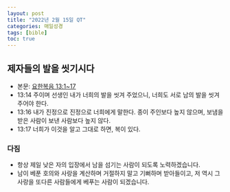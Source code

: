 ```yaml
---
layout: post
title: "2022년 2월 15일 QT"
categories: 매일성경
tags: [bible]
toc: true
---
```


## 제자들의 발을 씻기시다
- 본문: [요한복음 13:1~17](https://www.bskorea.or.kr/bible/korbibReadpage.php?version=SAENEW&book=jhn&chap=13&sec=1&cVersion=&fontSize=15px&fontWeight=normal)
- 13:14 주이며 선생인 내가 너희의 발을 씻겨 주었으니, 너희도 서로 남의 발을 씻겨 주어야 한다.
- 13:16 내가 진정으로 진정으로 너희에게 말한다. 종이 주인보다 높지 않으며, 보냄을 받은 사람이 보낸 사람보다 높지 않다.
- 13:17 너희가 이것을 알고 그대로 하면, 복이 있다.

### 다짐
- 항상 제일 낮은 자의 입장에서 남을 섬기는 사람이 되도록 노력하겠습니다.
- 남이 베푼 호의와 사랑을 계산하며 거절하지 말고 기뻐하며 받아들이고, 저 역시 그 사랑을 또다른 사람들에게 베푸는 사람이 되겠습니다.

